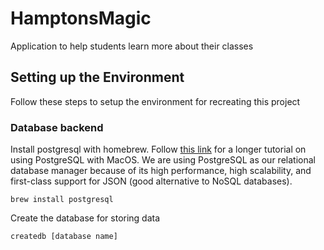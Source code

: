 # HamptonsMagic
Application to help students learn more about their classes

## Setting up the Environment
Follow these steps to setup the environment for recreating this project

### Database backend
Install postgresql with homebrew. Follow [this link](https://www.codementor.io/engineerapart/getting-started-with-postgresql-on-mac-osx-are8jcopb) for a longer tutorial on using PostgreSQL with MacOS. We are using PostgreSQL as our relational database manager because of its high performance, high scalability, and first-class support for
JSON (good alternative to NoSQL databases).
```
brew install postgresql
```
Create the database for storing data
```
createdb [database name]
```
